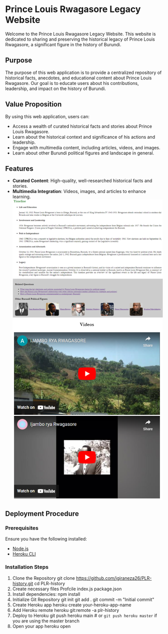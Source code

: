 # Prince Louis Rwagasore Legacy Website

Welcome to the Prince Louis Rwagasore Legacy Website. This website is dedicated to sharing and preserving the historical legacy of Prince Louis Rwagasore, a significant figure in the history of Burundi.

## Purpose

The purpose of this web application is to provide a centralized repository of historical facts, anecdotes, and educational content about Prince Louis Rwagasore. Our goal is to educate users about his contributions, leadership, and impact on the history of Burundi.

## Value Proposition

By using this web application, users can:
- Access a wealth of curated historical facts and stories about Prince Louis Rwagasore.
- Learn about the historical context and significance of his actions and leadership.
- Engage with multimedia content, including articles, videos, and images.
- Learn about other Burundi political figures and landscape in general.

## Features

- **Curated Content**: High-quality, well-researched historical facts and stories.
- **Multimedia Integration**: Videos, images, and articles to enhance learning.
![alt text](image.png)
![alt text](/images/image-2.png)
![alt text](/images/image-3.png)

## Deployment Procedure
### Prerequisites
Ensure you have the following installed:
- [Node.js](https://nodejs.org/)
- [Heroku CLI](https://devcenter.heroku.com/articles/heroku-cli)

### Installation Steps

1. Clone the Repository
   git clone https://github.com/igiraneza26/PLR-history.git
   cd PLR-history
2. Create necessary files
    Profcile
    index.js
    package.json
3. Install dependencies:
    npm install
4. Initialize Git Repository
    git init
    git add .
    git commit -m "Initial commit"
5. Create Heroku app
    heroku create your-heroku-app-name
6. Add Heroku remote
    heroku git:remote -a plr-history
7. Deploy to Heroku
    git push heroku main  # or `git push heroku master` if you are using the master branch
8. Open your app
    heroku open
    